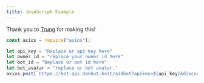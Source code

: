 ```yaml
---
title: JavaScript Example
---
```


Thank you to <a href="https://discord.com/channels/@me/1193271410907426966">Trung</a> for making this!

```javascript
const axios = require("axios");

let api_key = "Replace ur api key here"
let owner_id = "replace your owner id here"
let bot_id = "Replace ur bot id here"
let bot_avatar = "replace ur bot avatar."
axios.post(`https://bot-api.danbot.host/addbot?apikey=${api_key}&discordid=${bot_id}&ownerid=${owner_id}&name=${client.user.username}&avatar=${bot_avatar}&guilds=${client.guilds.cache.size}&users=${client.users.cache.size}`).then(r => console.log(r.data));
```
